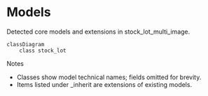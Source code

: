# Models

Detected core models and extensions in stock_lot_multi_image.

```mermaid
classDiagram
    class stock_lot
```

Notes
- Classes show model technical names; fields omitted for brevity.
- Items listed under _inherit are extensions of existing models.
